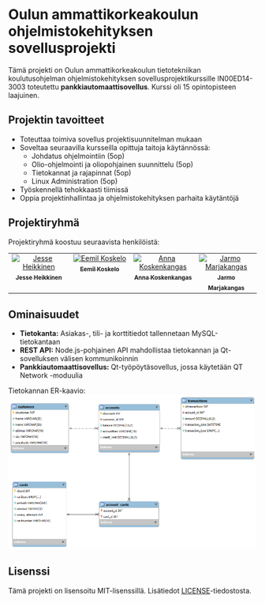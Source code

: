 # Oulun ammattikorkeakoulun ohjelmistokehityksen sovellusprojekti

Tämä projekti on Oulun ammattikorkeakoulun tietotekniikan koulutusohjelman ohjelmistokehityksen sovellusprojektikurssille IN00ED14-3003 toteutettu **pankkiautomaattisovellus**. Kurssi oli 15 opintopisteen laajuinen.

## Projektin tavoitteet

- Toteuttaa toimiva sovellus projektisuunnitelman mukaan
- Soveltaa seuraavilla kursseilla opittuja taitoja käytännössä:
    - Johdatus ohjelmointiin (5op)
    - Olio-ohjelmointi ja oliopohjainen suunnittelu (5op)
    - Tietokannat ja rajapinnat (5op)
    - Linux Administration (5op)
- Työskennellä tehokkaasti tiimissä
- Oppia projektinhallintaa ja ohjelmistokehityksen parhaita käytäntöjä

## Projektiryhmä

Projektiryhmä koostuu seuraavista henkilöistä:

<table>
  <tbody>
    <tr>
      <td align="center" valign="top" width="20%"><a href="https://github.com/mintusmaximus"><img src="https://avatars.githubusercontent.com/u/156218528?v=4" width="100px;" alt="Jesse Heikkinen"/><br /><sub><b>Jesse Heikkinen</b></sub></a><br /><a href="https://github.com/mintusmaximus/TVT24KMO_R15_SpedenSpelit/commits/main/?author=mintusmaximus" title=""></a></td>
      <td align="center" valign="top" width="20%"><a href="https://github.com/eemil3"><img src="https://avatars.githubusercontent.com/u/181833755?v=4" width="100px;" alt="Eemil Koskelo"/><br /><sub><b>Eemil Koskelo</b></sub></a><br /><a href="https://github.com/mintusmaximus/TVT24KMO_R15_SpedenSpelit/commits/main/?author=eemil3" title=""></a></td>
      <td align="center" valign="top" width="20%"><a href="https://github.com/nnksknkngs"><img src="https://avatars.githubusercontent.com/u/169275720?v=4" width="100px;" alt="Anna Koskenkangas"/><br /><sub><b>Anna Koskenkangas</b></sub></a><br /><a href="https://github.com/mintusmaximus/TVT24KMO_R15_SpedenSpelit/commits/main/?author=nnksknkngs" title=""></a></td>
      <td align="center" valign="top" width="20%"><a href="https://github.com/jarmoit"><img src="https://avatars.githubusercontent.com/u/181835775?v=4" width="100px;" alt="Jarmo Marjakangas"/><br /><sub><b>Jarmo Marjakangas</b></sub></a><br /><a href="https://github.com/mintusmaximus/TVT24KMO_R15_SpedenSpelit/commits/main/?author=Jarmoit" title=""></a></td>
    </tr>
  </tbody>
</table>

## Ominaisuudet
- **Tietokanta:** Asiakas-, tili- ja korttitiedot tallennetaan MySQL-tietokantaan
- **REST API:** Node.js-pohjainen API mahdollistaa tietokannan ja Qt-sovelluksen välisen kommunikoinnin
- **Pankkiautomaattisovellus:** Qt-työpöytäsovellus, jossa käytetään QT Network -moduulia

Tietokannan ER-kaavio:
<img src="img/ER_kaavio.png">

## Lisenssi
Tämä projekti on lisensoitu MIT-lisenssillä. Lisätiedot [LICENSE](LICENSE)-tiedostosta.